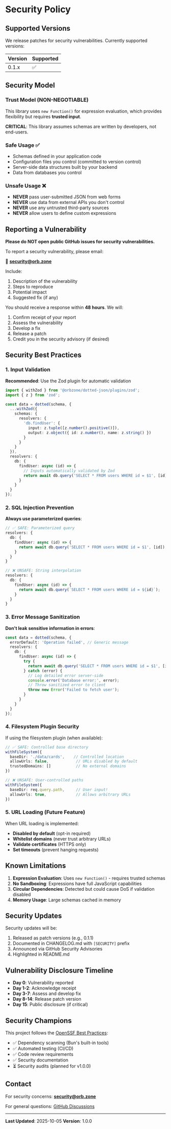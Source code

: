 # Security Policy

## Supported Versions

We release patches for security vulnerabilities. Currently supported versions:

| Version | Supported          |
| ------- | ------------------ |
| 0.1.x   | :white_check_mark: |

## Security Model

### Trust Model (NON-NEGOTIABLE)

This library uses `new Function()` for expression evaluation, which provides flexibility but requires **trusted input**.

**CRITICAL**: This library assumes schemas are written by developers, not end-users.

### Safe Usage ✅

- Schemas defined in your application code
- Configuration files you control (committed to version control)
- Server-side data structures built by your backend
- Data from databases you control

### Unsafe Usage ❌

- **NEVER** pass user-submitted JSON from web forms
- **NEVER** use data from external APIs you don't control
- **NEVER** use any untrusted third-party sources
- **NEVER** allow users to define custom expressions

## Reporting a Vulnerability

**Please do NOT open public GitHub issues for security vulnerabilities.**

To report a security vulnerability, please email:

📧 **security@orb.zone**

Include:

1. Description of the vulnerability
2. Steps to reproduce
3. Potential impact
4. Suggested fix (if any)

You should receive a response within **48 hours**. We will:

1. Confirm receipt of your report
2. Assess the vulnerability
3. Develop a fix
4. Release a patch
5. Credit you in the security advisory (if desired)

## Security Best Practices

### 1. Input Validation

**Recommended**: Use the Zod plugin for automatic validation

```typescript
import { withZod } from '@orbzone/dotted-json/plugins/zod';
import { z } from 'zod';

const data = dotted(schema, {
  ...withZod({
    schemas: {
      resolvers: {
        'db.findUser': {
          input: z.tuple([z.number().positive()]),
          output: z.object({ id: z.number(), name: z.string() })
        }
      }
    }
  }),
  resolvers: {
    db: {
      findUser: async (id) => {
        // Inputs automatically validated by Zod
        return await db.query('SELECT * FROM users WHERE id = $1', [id]);
      }
    }
  }
});
```

### 2. SQL Injection Prevention

**Always use parameterized queries**:

```typescript
// ✅ SAFE: Parameterized query
resolvers: {
  db: {
    findUser: async (id) => {
      return await db.query('SELECT * FROM users WHERE id = $1', [id]);
    }
  }
}

// ❌ UNSAFE: String interpolation
resolvers: {
  db: {
    findUser: async (id) => {
      return await db.query(`SELECT * FROM users WHERE id = ${id}`);
    }
  }
}
```

### 3. Error Message Sanitization

**Don't leak sensitive information in errors**:

```typescript
const data = dotted(schema, {
  errorDefault: 'Operation failed', // Generic message
  resolvers: {
    db: {
      findUser: async (id) => {
        try {
          return await db.query('SELECT * FROM users WHERE id = $1', [id]);
        } catch (error) {
          // Log detailed error server-side
          console.error('Database error:', error);
          // Throw sanitized error to client
          throw new Error('Failed to fetch user');
        }
      }
    }
  }
});
```

### 4. Filesystem Plugin Security

If using the filesystem plugin (when available):

```typescript
// ✅ SAFE: Controlled base directory
withFileSystem({
  baseDir: './data/cards',    // Controlled location
  allowUrls: false,            // URLs disabled by default
  trustedDomains: []           // No external domains
})

// ❌ UNSAFE: User-controlled paths
withFileSystem({
  baseDir: req.query.path,     // User input!
  allowUrls: true,             // Allows arbitrary URLs
})
```

### 5. URL Loading (Future Feature)

When URL loading is implemented:

- **Disabled by default** (opt-in required)
- **Whitelist domains** (never trust arbitrary URLs)
- **Validate certificates** (HTTPS only)
- **Set timeouts** (prevent hanging requests)

## Known Limitations

1. **Expression Evaluation**: Uses `new Function()` - requires trusted schemas
2. **No Sandboxing**: Expressions have full JavaScript capabilities
3. **Circular Dependencies**: Detected but could cause DoS if validation disabled
4. **Memory Usage**: Large schemas cached in memory

## Security Updates

Security updates will be:

1. Released as patch versions (e.g., 0.1.1)
2. Documented in CHANGELOG.md with `[SECURITY]` prefix
3. Announced via GitHub Security Advisories
4. Highlighted in README.md

## Vulnerability Disclosure Timeline

- **Day 0**: Vulnerability reported
- **Day 1-2**: Acknowledge receipt
- **Day 3-7**: Assess and develop fix
- **Day 8-14**: Release patch version
- **Day 15**: Public disclosure (if critical)

## Security Champions

This project follows the [OpenSSF Best Practices](https://bestpractices.coreinfrastructure.org/):

- ✅ Dependency scanning (Bun's built-in tools)
- ✅ Automated testing (CI/CD)
- ✅ Code review requirements
- ✅ Security documentation
- ⏳ Security audits (planned for v1.0.0)

## Contact

For security concerns: **security@orb.zone**

For general questions: [GitHub Discussions](https://github.com/orbzone/dotted-json/discussions)

---

**Last Updated**: 2025-10-05
**Version**: 1.0.0
